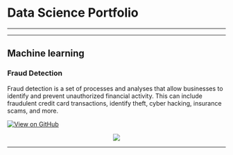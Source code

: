 

# Data Science Portfolio
---

---
## Machine learning

### Fraud Detection

Fraud detection is a set of processes and analyses that allow businesses to identify and prevent unauthorized financial activity. This can include fraudulent credit card transactions, identify theft, cyber hacking, insurance scams, and more.

[![View on GitHub](https://img.shields.io/badge/GitHub-View_on_GitHub-blue?logo=GitHub)](https://github.com/kiranupgrad/fraud_detection.git)

<center><img src="images/fraud_detection.jpg"/></center>

---

